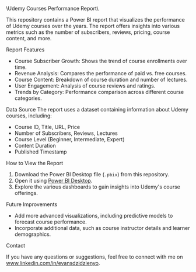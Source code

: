 
\\Udemy Courses Performance Report\\

This repository contains a Power BI report that visualizes the performance of Udemy courses over the years. The report offers insights into various metrics such as the number of subscribers, reviews, pricing, course content, and more.

Report Features
- Course Subscriber Growth: Shows the trend of course enrollments over time.
- Revenue Analysis: Compares the performance of paid vs. free courses.
- Course Content: Breakdown of course duration and number of lectures.
- User Engagement: Analysis of course reviews and ratings.
- Trends by Category: Performance comparison across different course categories.

Data Source
The report uses a dataset containing information about Udemy courses, including:
- Course ID, Title, URL, Price
- Number of Subscribers, Reviews, Lectures
- Course Level (Beginner, Intermediate, Expert)
- Content Duration
- Published Timestamp

How to View the Report
1. Download the Power BI Desktop file (`.pbix`) from this repository.
2. Open it using [Power BI Desktop](https://powerbi.microsoft.com/desktop/).
3. Explore the various dashboards to gain insights into Udemy's course offerings.

Future Improvements
- Add more advanced visualizations, including predictive models to forecast course performance.
- Incorporate additional data, such as course instructor details and learner demographics.

Contact

If you have any questions or suggestions, feel free to connect with me on www.linkedin.com/in/evansdzidzienyo.
